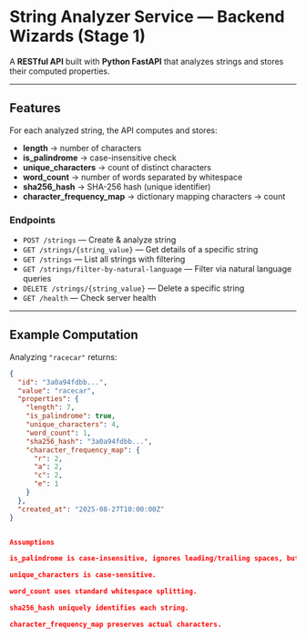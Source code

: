 #  String Analyzer Service — Backend Wizards (Stage 1)

A **RESTful API** built with **Python FastAPI** that analyzes strings and stores their computed properties.

---

##  Features

For each analyzed string, the API computes and stores:

- **length** → number of characters  
- **is_palindrome** → case-insensitive check  
- **unique_characters** → count of distinct characters  
- **word_count** → number of words separated by whitespace  
- **sha256_hash** → SHA-256 hash (unique identifier)  
- **character_frequency_map** → dictionary mapping characters → count  

### Endpoints
- `POST /strings` — Create & analyze string  
- `GET /strings/{string_value}` — Get details of a specific string  
- `GET /strings` — List all strings with filtering  
- `GET /strings/filter-by-natural-language` — Filter via natural language queries  
- `DELETE /strings/{string_value}` — Delete a specific string  
- `GET /health` — Check server health  

---

##  Example Computation

Analyzing `"racecar"` returns:
```json
{
  "id": "3a0a94fdbb...",
  "value": "racecar",
  "properties": {
    "length": 7,
    "is_palindrome": true,
    "unique_characters": 4,
    "word_count": 1,
    "sha256_hash": "3a0a94fdbb...",
    "character_frequency_map": {
      "r": 2,
      "a": 2,
      "c": 2,
      "e": 1
    }
  },
  "created_at": "2025-08-27T10:00:00Z"
}


Assumptions

is_palindrome is case-insensitive, ignores leading/trailing spaces, but does not remove punctuation.

unique_characters is case-sensitive.

word_count uses standard whitespace splitting.

sha256_hash uniquely identifies each string.

character_frequency_map preserves actual characters.